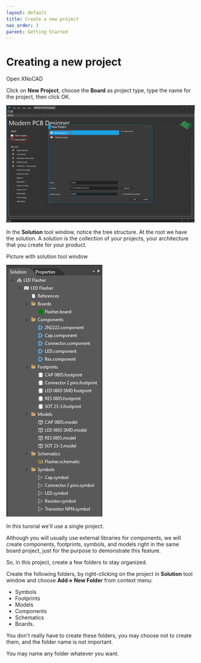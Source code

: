 ```yaml
---
layout: default
title: Create a new project
nav_order: 3
parent: Getting Started
---
```

# Creating a new project

Open XNoCAD
 
Click on **New Project**, choose the **Board** as project type, type the name for the project, then click OK.

![Tutorial Create New Project](images/tutorial-create-new-project.png)

In the **Solution** tool window, notice the tree structure. At the root we have the solution. A solution is the collection of your projects, your architecture that you create for your product.

Picture with solution tool window

![Solution tool window](images/tutorial-solution-tool-window.png)

In this turorial we'll use a single project.

Although you will usually use external libraries for components, we will create components, footprints, symbols, and models right in the same board project, just for the purpose to demonstrate this feature.

So, in this project, create a few folders to stay organized. 

Create the following folders, by right-clicking on the project in **Solution** tool window and choose **Add-> New Folder** from context menu:
- Symbols
-  Footprints
-  Models 
-  Components
-  Schematics
-  Boards.
 
You don't really have to create these folders, you may choose not to create them, and the folder name is not important. 

You may name any folder whatever you want.
